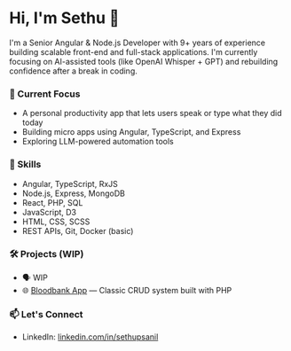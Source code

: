 # Hi, I'm Sethu 👋

I'm a Senior Angular & Node.js Developer with 9+ years of experience building scalable front-end and full-stack applications. I'm currently focusing on AI-assisted tools (like OpenAI Whisper + GPT) and rebuilding confidence after a break in coding.

### 🚀 Current Focus
- A personal productivity app that lets users speak or type what they did today
- Building micro apps using Angular, TypeScript, and Express
- Exploring LLM-powered automation tools

### 🧠 Skills
- Angular, TypeScript, RxJS
- Node.js, Express, MongoDB
- React, PHP, SQL
- JavaScript, D3
- HTML, CSS, SCSS
- REST APIs, Git, Docker (basic)

### 🛠 Projects (WIP)
- 🗣️ WIP
- 🌐 [Bloodbank App](https://github.com/sethupsanil/bloodbank) — Classic CRUD system built with PHP

### 📫 Let's Connect
- LinkedIn: [linkedin.com/in/sethupsanil](https://linkedin.com/in/sethupsanil)
